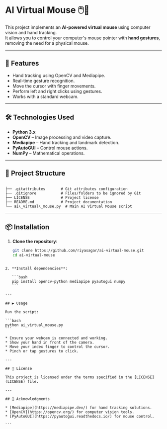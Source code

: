 # AI Virtual Mouse 🖱️🤖

This project implements an **AI-powered virtual mouse** using computer vision and hand tracking.  
It allows you to control your computer's mouse pointer with **hand gestures**, removing the need for a physical mouse.

---

## 🚀 Features
- Hand tracking using OpenCV and Mediapipe.
- Real-time gesture recognition.
- Move the cursor with finger movements.
- Perform left and right clicks using gestures.
- Works with a standard webcam.

---

## 🛠️ Technologies Used
- **Python 3.x**
- **OpenCV** – Image processing and video capture.
- **Mediapipe** – Hand tracking and landmark detection.
- **PyAutoGUI** – Control mouse actions.
- **NumPy** – Mathematical operations.

---

## 📂 Project Structure
```

├── .gitattributes       # Git attributes configuration
├── .gitignore           # Files/folders to be ignored by Git
├── LICENSE              # Project license
├── README.md            # Project documentation
└── ai\_virtual\_mouse.py  # Main AI Virtual Mouse script

````

---

## 📦 Installation
1. **Clone the repository**:
   ```bash
   git clone https://github.com/riyasagar/ai-virtual-mouse.git
   cd ai-virtual-mouse
````

2. **Install dependencies**:

   ```bash
   pip install opencv-python mediapipe pyautogui numpy
   ```

---

## ▶️ Usage

Run the script:

```bash
python ai_virtual_mouse.py
```

* Ensure your webcam is connected and working.
* Show your hand in front of the camera.
* Move your index finger to control the cursor.
* Pinch or tap gestures to click.

---

## 📜 License

This project is licensed under the terms specified in the [LICENSE](LICENSE) file.

---

## 🙌 Acknowledgments

* [Mediapipe](https://mediapipe.dev/) for hand tracking solutions.
* [OpenCV](https://opencv.org/) for computer vision tools.
* [PyAutoGUI](https://pyautogui.readthedocs.io/) for mouse control.

```
